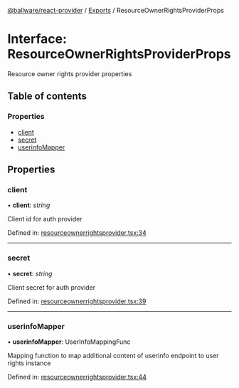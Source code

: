 [@ballware/react-provider](../README.md) / [Exports](../modules.md) / ResourceOwnerRightsProviderProps

# Interface: ResourceOwnerRightsProviderProps

Resource owner rights provider properties

## Table of contents

### Properties

- [client](resourceownerrightsproviderprops.md#client)
- [secret](resourceownerrightsproviderprops.md#secret)
- [userinfoMapper](resourceownerrightsproviderprops.md#userinfomapper)

## Properties

### client

• **client**: *string*

Client id for auth provider

Defined in: [resourceownerrightsprovider.tsx:34](https://github.com/ballware/ballware-client/blob/7c13abb/packages/react-provider/src/resourceownerrightsprovider.tsx#L34)

___

### secret

• **secret**: *string*

Client secret for auth provider

Defined in: [resourceownerrightsprovider.tsx:39](https://github.com/ballware/ballware-client/blob/7c13abb/packages/react-provider/src/resourceownerrightsprovider.tsx#L39)

___

### userinfoMapper

• **userinfoMapper**: UserInfoMappingFunc

Mapping function to map additional content of userinfo endpoint to user rights instance

Defined in: [resourceownerrightsprovider.tsx:44](https://github.com/ballware/ballware-client/blob/7c13abb/packages/react-provider/src/resourceownerrightsprovider.tsx#L44)
